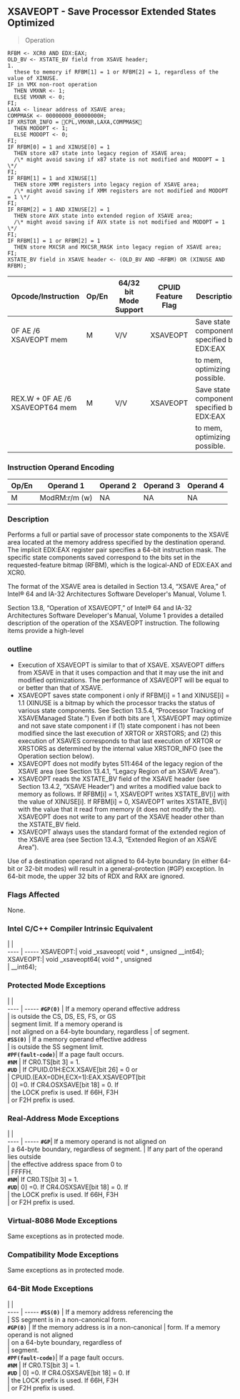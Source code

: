 ## XSAVEOPT - Save Processor Extended States Optimized

> Operation

``` slim
RFBM <- XCR0 AND EDX:EAX;
OLD_BV <- XSTATE_BV field from XSAVE header;
1.
  these to memory if RFBM[1] = 1 or RFBM[2] = 1, regardless of the value of XINUSE.
IF in VMX non-root operation
  THEN VMXNR <- 1;
  ELSE VMXNR <- 0;
FI;
LAXA <- linear address of XSAVE area;
COMPMASK <- 00000000_00000000H;
IF XRSTOR_INFO = CPL,VMXNR,LAXA,COMPMASK
  THEN MODOPT <- 1;
  ELSE MODOPT <- 0;
FI;
IF RFBM[0] = 1 and XINUSE[0] = 1
  THEN store x87 state into legacy region of XSAVE area;
  /\* might avoid saving if x87 state is not modified and MODOPT = 1 \*/
FI;
IF RFBM[1] = 1 and XINUSE[1]
  THEN store XMM registers into legacy region of XSAVE area;
  /\* might avoid saving if XMM registers are not modified and MODOPT = 1 \*/
FI;
IF RFBM[2] = 1 AND XINUSE[2] = 1
  THEN store AVX state into extended region of XSAVE area;
  /\* might avoid saving if AVX state is not modified and MODOPT = 1 \*/
FI;
IF RFBM[1] = 1 or RFBM[2] = 1
  THEN store MXCSR and MXCSR_MASK into legacy region of XSAVE area;
FI;
XSTATE_BV field in XSAVE header <- (OLD_BV AND ~RFBM) OR (XINUSE AND RFBM);

```

 Opcode/Instruction             | Op/En| 64/32 bit Mode Support| CPUID Feature Flag| Description                               
 ---  | --- | --- | --- | ---
 0F AE /6 XSAVEOPT mem          | M    | V/V                   | XSAVEOPT          | Save state components specified by EDX:EAX
                                |      |                       |                   | to mem, optimizing if possible.           
 REX.W + 0F AE /6 XSAVEOPT64 mem| M    | V/V                   | XSAVEOPT          | Save state components specified by EDX:EAX
                                |      |                       |                   | to mem, optimizing if possible.           

### Instruction Operand Encoding
 Op/En| Operand 1    | Operand 2| Operand 3| Operand 4
 ---  | --- | --- | --- | ---
 M    | ModRM:r/m (w)| NA       | NA       | NA       

### Description
Performs a full or partial save of processor state components to the XSAVE area
located at the memory address specified by the destination operand. The implicit
EDX:EAX register pair specifies a 64-bit instruction mask. The specific state
components saved correspond to the bits set in the requested-feature bitmap
(RFBM), which is the logical-AND of EDX:EAX and XCR0.

The format of the XSAVE area is detailed in Section 13.4, “XSAVE Area,” of Intel®
64 and IA-32 Architectures Software Developer's Manual, Volume 1.

Section 13.8, “Operation of XSAVEOPT,” of Intel® 64 and IA-32 Architectures
Software Developer's Manual, Volume 1 provides a detailed description of the
operation of the XSAVEOPT instruction. The following items provide a high-level
### outline

 - Execution of XSAVEOPT is similar to that of XSAVE. XSAVEOPT differs from XSAVE
in that it uses compaction and that it may use the init and modified optimizations.
The performance of XSAVEOPT will be equal to or better than that of XSAVE.
 - XSAVEOPT saves state component i only if RFBM[i] = 1 and XINUSE[i] = 1.1 (XINUSE
is a bitmap by which the processor tracks the status of various state components.
See Section 13.5.4, “Processor Tracking of XSAVEManaged State.”) Even if both
bits are 1, XSAVEOPT may optimize and not save state component i if (1) state
component i has not been modified since the last execution of XRTOR or XRSTORS;
and (2) this execution of XSAVES corresponds to that last execution of XRTOR
or XRSTORS as determined by the internal value XRSTOR_INFO (see the Operation
section below).
 - XSAVEOPT does not modify bytes 511:464 of the legacy region of the XSAVE area
(see Section 13.4.1, “Legacy Region of an XSAVE Area”).
 - XSAVEOPT reads the XSTATE_BV field of the XSAVE header (see Section 13.4.2,
“XSAVE Header”) and writes a modified value back to memory as follows. If RFBM[i]
= 1, XSAVEOPT writes XSTATE_BV[i] with the value of XINUSE[i]. If RFBM[i] =
0, XSAVEOPT writes XSTATE_BV[i] with the value that it read from memory (it
does not modify the bit). XSAVEOPT does not write to any part of the XSAVE header
other than the XSTATE_BV field.
 - XSAVEOPT always uses the standard format of the extended region of the XSAVE
area (see Section 13.4.3, “Extended Region of an XSAVE Area”).

Use of a destination operand not aligned to 64-byte boundary (in either 64-bit
or 32-bit modes) will result in a general-protection (#GP) exception. In 64-bit
mode, the upper 32 bits of RDX and RAX are ignored.



### Flags Affected
None.


### Intel C/C++ Compiler Intrinsic Equivalent
   | |  
---- | -----
 XSAVEOPT:| void _xsaveopt( void \* , unsigned __int64);
 XSAVEOPT:| void _xsaveopt64( void \* , unsigned        
          | __int64);                                  

### Protected Mode Exceptions
   | |  
---- | -----
 **``#GP(0)``**         | If a memory operand effective address        
                | is outside the CS, DS, ES, FS, or GS         
                | segment limit. If a memory operand is        
                | not aligned on a 64-byte boundary, regardless
                | of segment.                                  
 **``#SS(0)``**         | If a memory operand effective address        
                | is outside the SS segment limit.             
 **``#PF(fault-code)``**| If a page fault occurs.                      
 **``#NM``**            | If CR0.TS[bit 3] = 1.                        
 **``#UD``**            | If CPUID.01H:ECX.XSAVE[bit 26] = 0 or        
                | CPUID.(EAX=0DH,ECX=1):EAX.XSAVEOPT[bit       
                | 0] =0. If CR4.OSXSAVE[bit 18] = 0. If        
                | the LOCK prefix is used. If 66H, F3H         
                | or F2H prefix is used.                       

### Real-Address Mode Exceptions
   | |  
---- | -----
 **``#GP``**| If a memory operand is not aligned on     
    | a 64-byte boundary, regardless of segment.
    | If any part of the operand lies outside   
    | the effective address space from 0 to     
    | FFFFH.                                    
 **``#NM``**| If CR0.TS[bit 3] = 1.                     
 **``#UD``**| 0] =0. If CR4.OSXSAVE[bit 18] = 0. If     
    | the LOCK prefix is used. If 66H, F3H      
    | or F2H prefix is used.                    

### Virtual-8086 Mode Exceptions
Same exceptions as in protected mode.


### Compatibility Mode Exceptions
Same exceptions as in protected mode.


### 64-Bit Mode Exceptions
   | |  
---- | -----
 **``#SS(0)``**         | If a memory address referencing the        
                | SS segment is in a non-canonical form.     
 **``#GP(0)``**         | If the memory address is in a non-canonical
                | form. If a memory operand is not aligned   
                | on a 64-byte boundary, regardless of       
                | segment.                                   
 **``#PF(fault-code)``**| If a page fault occurs.                    
 **``#NM``**            | If CR0.TS[bit 3] = 1.                      
 **``#UD``**            | 0] =0. If CR4.OSXSAVE[bit 18] = 0. If      
                | the LOCK prefix is used. If 66H, F3H       
                | or F2H prefix is used.                     
